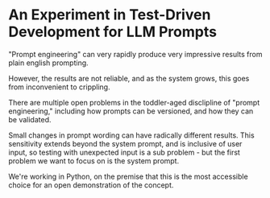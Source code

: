 # An Experiment in Test-Driven Development for LLM Prompts

"Prompt engineering" can very rapidly produce
very impressive results
from plain english prompting.

However, the results are not reliable,
and as the system grows, this goes from inconvenient
to crippling.

There are multiple open problems in the toddler-aged disclipline
of "prompt engineering,"
including how prompts can be versioned,
and how they can be validated.

Small changes in prompt wording can have radically different results.
This sensitivity extends beyond the system prompt,
and is inclusive of user input,
so testing with unexpected input is a sub problem -
but the first problem we want to focus on is the system prompt.

We're working in Python,
on the premise that this is the most accessible choice
for an open demonstration of the concept.
